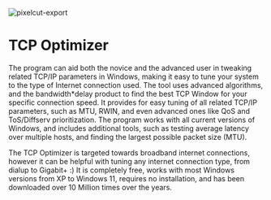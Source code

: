 
  ![pixelcut-export](https://imgur.com/a/fYgv3um)


# TCP Optimizer

The program can aid both the novice and the advanced user in tweaking related TCP/IP parameters in Windows, making it easy to tune your system to the type of Internet connection used. The tool uses advanced algorithms, and the bandwidth*delay product to find the best TCP Window for your specific connection speed. It provides for easy tuning of all related TCP/IP parameters, such as MTU, RWIN, and even advanced ones like QoS and ToS/Diffserv prioritization. The program works with all current versions of Windows, and includes additional tools, such as testing average latency over multiple hosts, and finding the largest possible packet size (MTU).

The TCP Optimizer is targeted towards broadband internet connections, however it can be helpful with tuning any internet connection type, from dialup to Gigabit+ :) It is completely free, works with most Windows versions from XP to Windows 11, requires no installation, and has been downloaded over 10 Million times over the years.

